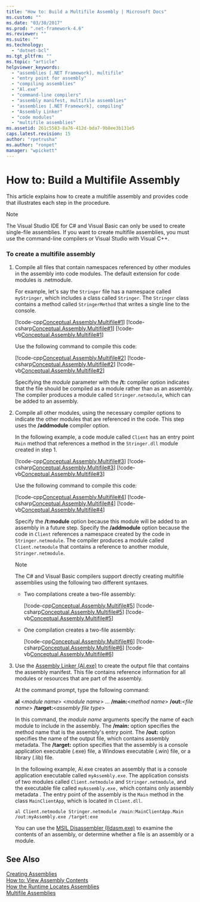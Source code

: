 ```yaml
---
title: "How to: Build a Multifile Assembly | Microsoft Docs"
ms.custom: ""
ms.date: "03/30/2017"
ms.prod: ".net-framework-4.6"
ms.reviewer: ""
ms.suite: ""
ms.technology: 
  - "dotnet-bcl"
ms.tgt_pltfrm: ""
ms.topic: "article"
helpviewer_keywords: 
  - "assemblies [.NET Framework], multifile"
  - "entry point for assembly"
  - "compiling assemblies"
  - "Al.exe"
  - "command-line compilers"
  - "assembly manifest, multifile assemblies"
  - "assemblies [.NET Framework], compiling"
  - "Assembly Linker"
  - "code modules"
  - "multifile assemblies"
ms.assetid: 261c5583-8a76-412d-bda7-9b8ee3b131e5
caps.latest.revision: 15
author: "rpetrusha"
ms.author: "ronpet"
manager: "wpickett"
---
```

# How to: Build a Multifile Assembly
This article explains how to create a multifile assembly and provides code that illustrates each step in the procedure.  
  
> [!NOTE]
>  The Visual Studio IDE for C# and Visual Basic can only be used to create single-file assemblies. If you want to create multifile assemblies, you must use the command-line compilers or Visual Studio with Visual C++.  
  
### To create a multifile assembly  
  
1.  Compile all files that contain namespaces referenced by other modules in the assembly into code modules. The default extension for code modules is .netmodule.  
  
     For example, let's say the `Stringer` file has a namespace called `myStringer`, which includes a class called `Stringer`. The `Stringer` class contains a method called `StringerMethod` that writes a single line to the console.  
  
     [!code-cpp[Conceptual.Assembly.Multifile#1](../../../samples/snippets/cpp/VS_Snippets_CLR/conceptual.assembly.multifile/cpp/stringer.cpp#1)]
     [!code-csharp[Conceptual.Assembly.Multifile#1](../../../samples/snippets/csharp/VS_Snippets_CLR/conceptual.assembly.multifile/cs/stringer.cs#1)]
     [!code-vb[Conceptual.Assembly.Multifile#1](../../../samples/snippets/visualbasic/VS_Snippets_CLR/conceptual.assembly.multifile/vb/stringer.vb#1)]  
  
     Use the following command to compile this code:  
  
     [!code-cpp[Conceptual.Assembly.Multifile#2](../../../samples/snippets/cpp/VS_Snippets_CLR/conceptual.assembly.multifile/cpp/stringer.cpp#2)]
     [!code-csharp[Conceptual.Assembly.Multifile#2](../../../samples/snippets/csharp/VS_Snippets_CLR/conceptual.assembly.multifile/cs/stringer.cs#2)]
     [!code-vb[Conceptual.Assembly.Multifile#2](../../../samples/snippets/visualbasic/VS_Snippets_CLR/conceptual.assembly.multifile/vb/stringer.vb#2)]  
  
     Specifying the *module* parameter with the **/t:** compiler option indicates that the file should be compiled as a module rather than as an assembly. The compiler produces a module called `Stringer.netmodule`, which can be added to an assembly.  
  
2.  Compile all other modules, using the necessary compiler options to indicate the other modules that are referenced in the code. This step uses the **/addmodule** compiler option.  
  
     In the following example, a code module called `Client` has an entry point `Main` method that references a method in the `Stringer.dll` module created in step 1.  
  
     [!code-cpp[Conceptual.Assembly.Multifile#3](../../../samples/snippets/cpp/VS_Snippets_CLR/conceptual.assembly.multifile/cpp/client.cpp#3)]
     [!code-csharp[Conceptual.Assembly.Multifile#3](../../../samples/snippets/csharp/VS_Snippets_CLR/conceptual.assembly.multifile/cs/client.cs#3)]
     [!code-vb[Conceptual.Assembly.Multifile#3](../../../samples/snippets/visualbasic/VS_Snippets_CLR/conceptual.assembly.multifile/vb/client.vb#3)]  
  
     Use the following command to compile this code:  
  
     [!code-cpp[Conceptual.Assembly.Multifile#4](../../../samples/snippets/cpp/VS_Snippets_CLR/conceptual.assembly.multifile/cpp/client.cpp#4)]
     [!code-csharp[Conceptual.Assembly.Multifile#4](../../../samples/snippets/csharp/VS_Snippets_CLR/conceptual.assembly.multifile/cs/client.cs#4)]
     [!code-vb[Conceptual.Assembly.Multifile#4](../../../samples/snippets/visualbasic/VS_Snippets_CLR/conceptual.assembly.multifile/vb/client.vb#4)]  
  
     Specify the **/t:module** option because this module will be added to an assembly in a future step. Specify the **/addmodule** option because the code in `Client` references a namespace created by the code in `Stringer.netmodule`. The compiler produces a module called `Client.netmodule` that contains a reference to another module, `Stringer.netmodule`.  
  
    > [!NOTE]
    >  The C# and Visual Basic compilers support directly creating multifile assemblies using the following two different syntaxes.  
    >   
    >  -   Two compilations create a two-file assembly:  
    >   
    >      [!code-cpp[Conceptual.Assembly.Multifile#5](../../../samples/snippets/cpp/VS_Snippets_CLR/conceptual.assembly.multifile/cpp/client.cpp#5)]
      [!code-csharp[Conceptual.Assembly.Multifile#5](../../../samples/snippets/csharp/VS_Snippets_CLR/conceptual.assembly.multifile/cs/client.cs#5)]
      [!code-vb[Conceptual.Assembly.Multifile#5](../../../samples/snippets/visualbasic/VS_Snippets_CLR/conceptual.assembly.multifile/vb/client.vb#5)]  
    > -   One compilation creates a two-file assembly:  
    >   
    >      [!code-cpp[Conceptual.Assembly.Multifile#6](../../../samples/snippets/cpp/VS_Snippets_CLR/conceptual.assembly.multifile/cpp/client.cpp#6)]
      [!code-csharp[Conceptual.Assembly.Multifile#6](../../../samples/snippets/csharp/VS_Snippets_CLR/conceptual.assembly.multifile/cs/client.cs#6)]
      [!code-vb[Conceptual.Assembly.Multifile#6](../../../samples/snippets/visualbasic/VS_Snippets_CLR/conceptual.assembly.multifile/vb/client.vb#6)]  
  
3.  Use the [Assembly Linker (Al.exe)](../../../docs/framework/tools/al-exe-assembly-linker.md) to create the output file that contains the assembly manifest. This file contains reference information for all modules or resources that are part of the assembly.  
  
     At the command prompt, type the following command:  
  
     **al** \<*module name*> \<*module name*> … **/main:**\<*method name*> **/out:**\<*file name*> **/target:**\<*assembly file type*>  
  
     In this command, the *module name* arguments specify the name of each module to include in the assembly. The **/main:** option specifies the method name that is the assembly's entry point. The **/out:** option specifies the name of the output file, which contains assembly metadata. The **/target:** option specifies that the assembly is a console application executable (.exe) file, a Windows executable (.win) file, or a library (.lib) file.  
  
     In the following example, Al.exe creates an assembly that is a console application executable called `myAssembly.exe`. The application consists of two modules called `Client.netmodule` and `Stringer.netmodule`, and the executable file called `myAssembly.exe,` which contains only assembly metadata . The entry point of the assembly is the `Main` method in the class `MainClientApp`, which is located in `Client.dll`.  
  
    ```  
    al Client.netmodule Stringer.netmodule /main:MainClientApp.Main /out:myAssembly.exe /target:exe   
    ```  
  
     You can use the [MSIL Disassembler (Ildasm.exe)](../../../docs/framework/tools/ildasm-exe-il-disassembler.md) to examine the contents of an assembly, or determine whether a file is an assembly or a module.  
  
## See Also  
 [Creating Assemblies](../../../docs/framework/app-domains/create-assemblies.md)   
 [How to: View Assembly Contents](../../../docs/framework/app-domains/how-to-view-assembly-contents.md)   
 [How the Runtime Locates Assemblies](../../../docs/framework/deployment/how-the-runtime-locates-assemblies.md)   
 [Multifile Assemblies](../../../docs/framework/app-domains/multifile-assemblies.md)